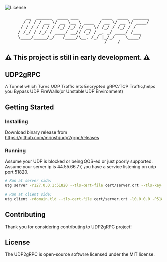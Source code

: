 ![License](https://img.shields.io/github/license/mrjosh/udp2grpc)

<pre align="center">
   __  ______  ____ ___         ____  ____  ______
  / / / / __ \/ __ \__ \ ____  / __ \/ __ \/ ____/
 / / / / / / / /_/ /_/ // __ \/ /_/ / /_/ / /     
/ /_/ / /_/ / ____/ __// /_/ / _, _/ ____/ /___   
\____/_____/_/   /____/\__, /_/ |_/_/    \____/   
                      /____/
</pre>

## ⚠️ This project is still in early development. ⚠️

## UDP2gRPC
A Tunnel which Turns UDP Traffic into Encrypted gRPC/TCP Traffic,helps you Bypass UDP FireWalls(or Unstable UDP Environment)

## Getting Started
### Installing
Download binary release from https://github.com/mrjosh/udp2grpc/releases

### Running
Assume your UDP is blocked or being QOS-ed or just poorly supported.
Assume your server ip is 44.55.66.77, you have a service listening on udp port 51820.

```bash
# Run at server side:
utg server -r127.0.0.1:51820 --tls-cert-file cert/server.crt --tls-key-file cert/server.key

# Run at client side:
utg client -rdomain.tld --tls-cert-file cert/server.crt -l0.0.0.0 -P51820
```

## Contributing
Thank you for considering contributing to UDP2gRPC project!

## License
The UDP2gRPC is open-source software licensed under the MIT license.
